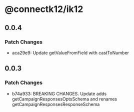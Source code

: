 # @connectk12/ik12

## 0.0.4

### Patch Changes

- aca29e9: Update getValueFromField with castToNumber

## 0.0.3

### Patch Changes

- b74a933: BREAKING CHANGES. Update adds getCampaignResponsesOptsSchema and renames getCampaignResponsesResponseSchema
